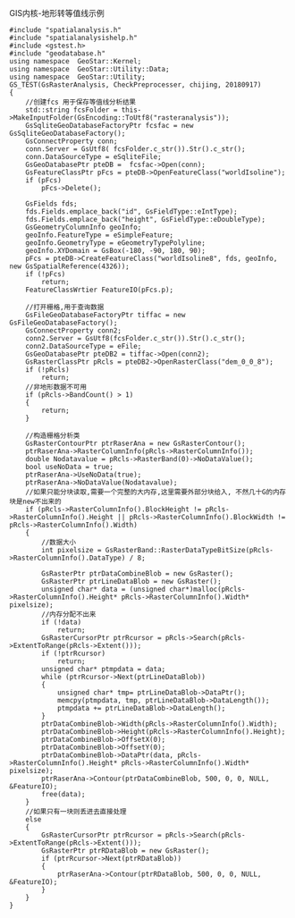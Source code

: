 GIS内核-地形转等值线示例

	#include "spatialanalysis.h"
	#include "spatialanalysishelp.h"
	#include <gstest.h>  
	#include "geodatabase.h"
	using namespace  GeoStar::Kernel;
	using namespace  GeoStar::Utility::Data;
	using namespace  GeoStar::Utility;
	GS_TEST(GsRasterAnalysis, CheckPreprocesser, chijing, 20180917)
	{
		//创建fcs 用于保存等值线分析结果
		std::string fcsFolder = this->MakeInputFolder(GsEncoding::ToUtf8("rasteranalysis"));
		GsSqliteGeoDatabaseFactoryPtr fcsfac = new GsSqliteGeoDatabaseFactory();
		GsConnectProperty conn;
		conn.Server = GsUtf8( fcsFolder.c_str()).Str().c_str();
		conn.DataSourceType = eSqliteFile;
		GsGeoDatabasePtr pteDB =  fcsfac->Open(conn);
		GsFeatureClassPtr pFcs = pteDB->OpenFeatureClass("worldIsoline");
		if (pFcs)
			pFcs->Delete();
		
		GsFields fds;
		fds.Fields.emplace_back("id", GsFieldType::eIntType);
		fds.Fields.emplace_back("height", GsFieldType::eDoubleType);
		GsGeometryColumnInfo geoInfo;
		geoInfo.FeatureType = eSimpleFeature;
		geoInfo.GeometryType = eGeometryTypePolyline;
		geoInfo.XYDomain = GsBox(-180, -90, 180, 90);
		pFcs = pteDB->CreateFeatureClass("worldIsoline8", fds, geoInfo, new GsSpatialReference(4326));
		if (!pFcs)
			return;
		FeatureClassWrtier FeatureIO(pFcs.p);
	
		//打开栅格,用于查询数据
		GsFileGeoDatabaseFactoryPtr tiffac = new GsFileGeoDatabaseFactory();
		GsConnectProperty conn2;
		conn2.Server = GsUtf8(fcsFolder.c_str()).Str().c_str();
		conn2.DataSourceType = eFile;
		GsGeoDatabasePtr pteDB2 = tiffac->Open(conn2);
		GsRasterClassPtr pRcls = pteDB2->OpenRasterClass("dem_0_0_8");
		if (!pRcls)
			return;
		//非地形数据不可用
		if (pRcls->BandCount() > 1)
		{
			return;
		}
	
		//构造栅格分析类
		GsRasterContourPtr ptrRaserAna = new GsRasterContour();
		ptrRaserAna->RasterColumnInfo(pRcls->RasterColumnInfo());
		double Nodatavalue = pRcls->RasterBand(0)->NoDataValue();
		bool useNoData = true;
		ptrRaserAna->UseNoData(true);
		ptrRaserAna->NoDataValue(Nodatavalue);
		//如果只能分块读取,需要一个完整的大内存,这里需要外部分块给入, 不然几十G的内存块是new不出来的
		if (pRcls->RasterColumnInfo().BlockHeight != pRcls->RasterColumnInfo().Height || pRcls->RasterColumnInfo().BlockWidth != pRcls->RasterColumnInfo().Width)
		{
			//数据大小
			int pixelsize = GsRasterBand::RasterDataTypeBitSize(pRcls->RasterColumnInfo().DataType) / 8;
	
			GsRasterPtr ptrDataCombineBlob = new GsRaster();
			GsRasterPtr ptrLineDataBlob = new GsRaster();
			unsigned char* data = (unsigned char*)malloc(pRcls->RasterColumnInfo().Height* pRcls->RasterColumnInfo().Width* pixelsize);
			//内存分配不出来
			if (!data)
				return;
			GsRasterCursorPtr ptrRcursor = pRcls->Search(pRcls->ExtentToRange(pRcls->Extent()));
			if (!ptrRcursor)
				return;
			unsigned char* ptmpdata = data;
			while (ptrRcursor->Next(ptrLineDataBlob))
			{
				unsigned char* tmp= ptrLineDataBlob->DataPtr();
				memcpy(ptmpdata, tmp, ptrLineDataBlob->DataLength());
				ptmpdata += ptrLineDataBlob->DataLength();
			}
			ptrDataCombineBlob->Width(pRcls->RasterColumnInfo().Width);
			ptrDataCombineBlob->Height(pRcls->RasterColumnInfo().Height);
			ptrDataCombineBlob->OffsetX(0);
			ptrDataCombineBlob->OffsetY(0);
			ptrDataCombineBlob->DataPtr(data, pRcls->RasterColumnInfo().Height* pRcls->RasterColumnInfo().Width* pixelsize);
			ptrRaserAna->Contour(ptrDataCombineBlob, 500, 0, 0, NULL, &FeatureIO);
			free(data);
		}
		//如果只有一块则丢进去直接处理
		else
		{
			GsRasterCursorPtr ptrRcursor = pRcls->Search(pRcls->ExtentToRange(pRcls->Extent()));
			GsRasterPtr ptrRDataBlob = new GsRaster();
			if (ptrRcursor->Next(ptrRDataBlob))
			{
				ptrRaserAna->Contour(ptrRDataBlob, 500, 0, 0, NULL, &FeatureIO);
			}
		}
	}